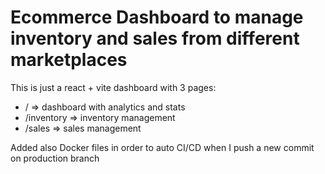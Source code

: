 # Ecommerce Dashboard to manage inventory and sales from different marketplaces
This is just a react + vite dashboard with 3 pages:
- / => dashboard with analytics and stats
- /inventory => inventory management
- /sales => sales management

Added also Docker files in order to auto CI/CD when I push a new commit on production branch
